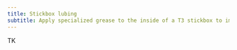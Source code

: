 ```yaml
---
title: Stickbox lubing
subtitle: Apply specialized grease to the inside of a T3 stickbox to improve the smoothness of the movement.
---
```


TK
